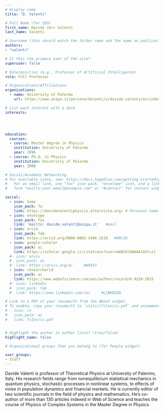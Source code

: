 ```yaml
---
# Display name
title: "D. Valenti"

# Full Name (for SEO)
first_name: Davide <br> Valenti
last_name: Valenti

# Username (this should match the folder name and the name on publications)
authors:
- "valenti"

# Is this the primary user of the site?
superuser: false

# Role/position (e.g., Professor of Artificial Intelligence)
role: Full Professor

# Organizations/Affiliations
organizations:
  - name: University of Palermo
    url: https://www.unipa.it/persone/docenti/v/davide.valenti/en/index.html

# List each interest with a dash
interests:




education:
  courses:
  - course: Master degree in Physics
    institution: University of Palermo
    year: 1996
  - course: Ph.D. in Physics
    institution: University of Palermo
    year: 2000

# Social/Academic Networking
# For available icons, see: https://docs.hugoblox.com/getting-started/page-builder/#icons
#   For an email link, use "fas" icon pack, "envelope" icon, and a link in the
#   form "mailto:your-email@example.com" or "#contact" for contact widget.

social:
  - icon: home
    icon_pack: fa
    link: https://davidevalentiphysics.altervista.org/ # Personal home Page
  - icon: envelope
    icon_pack: fas
    link: 'mailto: davide.valenti@unipa.it'   #mail
  - icon: orcid
    icon_pack: fab
    link: https://orcid.org/0000-0001-5496-1518   #ORCID
  - icon: google-scholar 
    icon_pack: ai
    link: https://scholar.google.it/citations?user=m8B2OlQAAAAJ&hl=it   #SCHOLAR
  #- icon: arxiv
  #  icon_pack: ai
  #  link: https://arxiv.org/a/     #ARXIV
  - icon: researcherid
    icon_pack: ai
    link: https://www.webofscience.com/wos/author/record/K-9228-2015     #WOS
  #- icon: linkedin
  #  icon_pack: fab
  #  link: https://www.linkedin.com/in/     #LINKEDIN

# Link to a PDF of your resume/CV from the About widget.
# To enable, copy your resume/CV to `static/files/cv.pdf` and uncomment the lines below.
# - icon: cv
#   icon_pack: ai
#   link: files/cv.pdf


# Highlight the author in author lists? (true/false)
highlight_name: false

# Organizational groups that you belong to (for People widget)

user_groups:
- Staff
---
```

Davide Valenti is professor of Theoretical Physics at University of Palermo, Italy. His research fields range from nonequilibrium statistical mechanics in quantum physics, stochastic processes in nonlinear systems, to effects of noise in population dynamics and financial markets. He is currently editor of two scientific journals in the field of physics and mathematics. He’s co-author of more than 130 articles indexed in Web of Science and teaches the course of Physics of Complex Systems in the Master Degree in Physics.
